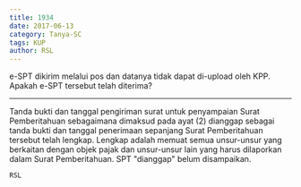 ```yaml
---
title: 1934
date: 2017-06-13
category: Tanya-SC
tags: KUP
author: RSL
---
```


e-SPT dikirim melalui pos dan datanya tidak dapat di-upload oleh KPP. Apakah e-SPT tersebut telah diterima?

---

Tanda bukti dan tanggal pengiriman surat untuk penyampaian Surat Pemberitahuan sebagaimana dimaksud pada ayat (2) dianggap sebagai tanda bukti dan tanggal penerimaan sepanjang Surat Pemberitahuan tersebut telah lengkap. Lengkap adalah memuat semua unsur-unsur yang berkaitan dengan objek pajak dan unsur-unsur lain yang harus dilaporkan dalam Surat Pemberitahuan. SPT "dianggap" belum disampaikan.

`RSL`

